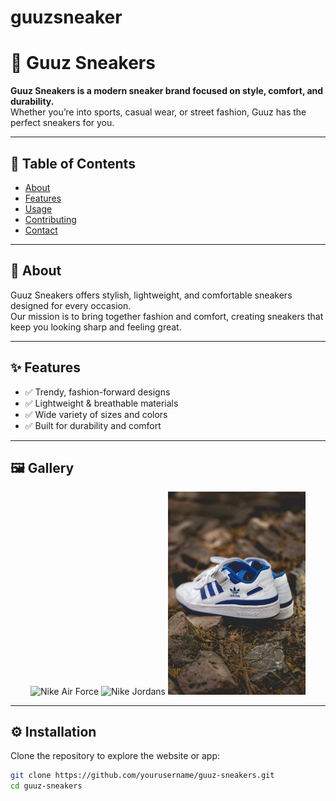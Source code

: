 # guuzsneaker
# 👟 Guuz Sneakers

**Guuz Sneakers is a modern sneaker brand focused on style, comfort, and durability.**  
Whether you’re into sports, casual wear, or street fashion, Guuz has the perfect sneakers for you.

---

## 📖 Table of Contents
- [About](#about)
- [Features](#features)
- [Usage](#usage)
- [Contributing](#contributing)
- [Contact](#contact)

---

## 📝 About
Guuz Sneakers offers stylish, lightweight, and comfortable sneakers designed for every occasion.  
Our mission is to bring together fashion and comfort, creating sneakers that keep you looking sharp and feeling great.

---

## ✨ Features
- ✅ Trendy, fashion-forward designs  
- ✅ Lightweight & breathable materials  
- ✅ Wide variety of sizes and colors  
- ✅ Built for durability and comfort  

---

## 🖼️ Gallery
<p align="center">
  <img src="img/sneaker1.jpg" alt="Nike Air Force"width="220"/>
  <img src="img/sneaker2.jpg" alt="Nike Jordans"width="220"/>
  <img src="img/sneaker3.jpg" alt="Adidas"width="220"/>
</p>

---

## ⚙️ Installation
Clone the repository to explore the website or app:

```bash
git clone https://github.com/yourusername/guuz-sneakers.git
cd guuz-sneakers


